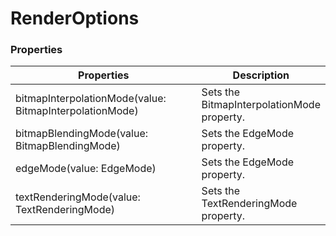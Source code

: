 # RenderOptions

### Properties&#x20;

<table><thead><tr><th width="324">Properties</th><th>Description</th></tr></thead><tbody><tr><td>bitmapInterpolationMode(value: BitmapInterpolationMode)</td><td>Sets the BitmapInterpolationMode property.</td></tr><tr><td>bitmapBlendingMode(value: BitmapBlendingMode)</td><td>Sets the EdgeMode property.</td></tr><tr><td>edgeMode(value: EdgeMode)</td><td>Sets the EdgeMode property.</td></tr><tr><td>textRenderingMode(value: TextRenderingMode)</td><td>Sets the TextRenderingMode property.</td></tr></tbody></table>
